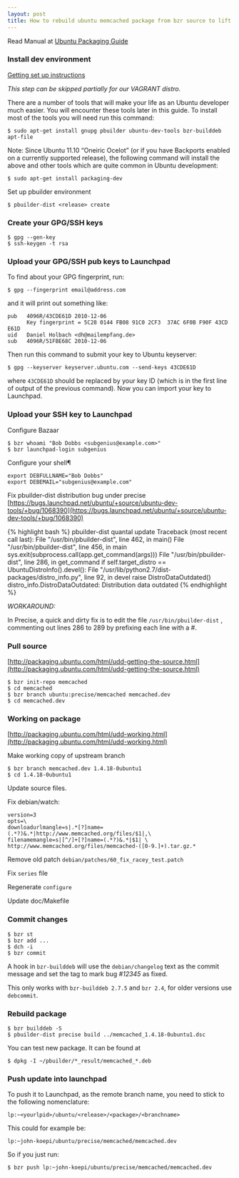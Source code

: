 ```yaml
---
layout: post
title: How to rebuild ubuntu memcached package from bzr source to lift up upstream version
---
```


Read Manual at [Ubuntu Packaging Guide](http://packaging.ubuntu.com/html/index.html)

### Install dev environment

[Getting set up instructions](http://packaging.ubuntu.com/html/getting-set-up.html)

_This step can be skipped partially for our VAGRANT distro._

There are a number of tools that will make your life as an Ubuntu developer much easier. You will encounter these tools later in this guide. To install most of the tools you will need run this command:

    $ sudo apt-get install gnupg pbuilder ubuntu-dev-tools bzr-builddeb apt-file

Note: Since Ubuntu 11.10 “Oneiric Ocelot” (or if you have Backports enabled on a currently supported release), the following command will install the above and other tools which are quite common in Ubuntu development:

    $ sudo apt-get install packaging-dev

Set up pbuilder environment

    $ pbuilder-dist <release> create

### Create your GPG/SSH keys

    $ gpg --gen-key
    $ ssh-keygen -t rsa

### Upload your GPG/SSH pub keys to Launchpad

To find about your GPG fingerprint, run:

    $ gpg --fingerprint email@address.com

and it will print out something like:

    pub   4096R/43CDE61D 2010-12-06
          Key fingerprint = 5C28 0144 FB08 91C0 2CF3  37AC 6F0B F90F 43CD E61D
    uid   Daniel Holbach <dh@mailempfang.de>
    sub   4096R/51FBE68C 2010-12-06

Then run this command to submit your key to Ubuntu keyserver:

    $ gpg --keyserver keyserver.ubuntu.com --send-keys 43CDE61D

where `43CDE61D` should be replaced by your key ID (which is in the first line of output of the previous command). Now you can import your key to Launchpad.

### Upload your SSH key to Launchpad

Configure Bazaar

    $ bzr whoami "Bob Dobbs <subgenius@example.com>"
    $ bzr launchpad-login subgenius

Configure your shell¶

    export DEBFULLNAME="Bob Dobbs"
    export DEBEMAIL="subgenius@example.com"

Fix pbuilder-dist distribution bug under precise [https://bugs.launchpad.net/ubuntu/+source/ubuntu-dev-tools/+bug/1068390](https://bugs.launchpad.net/ubuntu/+source/ubuntu-dev-tools/+bug/1068390)

{% highlight bash %}
pbuilder-dist quantal update
Traceback (most recent call last):
  File "/usr/bin/pbuilder-dist", line 462, in <module>
    main()
  File "/usr/bin/pbuilder-dist", line 456, in main
    sys.exit(subprocess.call(app.get_command(args)))
  File "/usr/bin/pbuilder-dist", line 286, in get_command
    if self.target_distro == UbuntuDistroInfo().devel():
  File "/usr/lib/python2.7/dist-packages/distro_info.py", line 92, in devel
    raise DistroDataOutdated()
distro_info.DistroDataOutdated: Distribution data outdated
{% endhighlight %}

_WORKAROUND:_

In Precise, a quick and dirty fix is to edit the file `/usr/bin/pbuilder-dist` , commenting out lines 286 to 289 by prefixing each line with a #.

### Pull source

[http://packaging.ubuntu.com/html/udd-getting-the-source.html](http://packaging.ubuntu.com/html/udd-getting-the-source.html)

    $ bzr init-repo memcached
    $ cd memcached
    $ bzr branch ubuntu:precise/memcached memcached.dev
    $ cd memcached.dev

### Working on package

[http://packaging.ubuntu.com/html/udd-working.html](http://packaging.ubuntu.com/html/udd-working.html)

Make working copy of upstream branch

    $ bzr branch memcached.dev 1.4.18-0ubuntu1
    $ cd 1.4.18-0ubuntu1

Update source files.

Fix debian/watch:

    version=3
    opts=\
    downloadurlmangle=s|.*[?]name=(.*?)&.*|http://www.memcached.org/files/$1|,\
    filenamemangle=s|[^/]+[?]name=(.*?)&.*|$1| \
    http://www.memcached.org/files/memcached-([0-9.]+).tar.gz.*

Remove old patch `debian/patches/60_fix_racey_test.patch` 

Fix `series` file

Regenerate `configure`

Update doc/Makefile

### Commit changes

    $ bzr st
    $ bzr add ...
    $ dch -i
    $ bzr commit

A hook in `bzr-builddeb` will use the `debian/changelog` text as the commit message and set the tag to mark bug _#12345_ as fixed.

This only works with `bzr-builddeb 2.7.5` and `bzr 2.4`, for older versions use `debcommit`.

### Rebuild package

    $ bzr builddeb -S
    $ pbuilder-dist precise build ../memcached_1.4.18-0ubuntu1.dsc

You can test new package. It can be found at

    $ dpkg -I ~/pbuilder/*_result/memcached_*.deb

### Push update into launchpad

To push it to Launchpad, as the remote branch name, you need to stick to the following nomenclature:

    lp:~<yourlpid>/ubuntu/<release>/<package>/<branchname>

This could for example be:

    lp:~john-koepi/ubuntu/precise/memcached/memcached.dev

So if you just run:

    $ bzr push lp:~john-koepi/ubuntu/precise/memcached/memcached.dev
